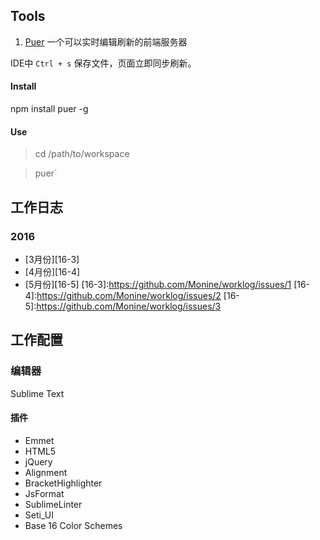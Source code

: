 Tools
---
1. [Puer](http://leeluolee.github.io/2014/10/24/use-puer-helpus-developer-frontend/) 一个可以实时编辑刷新的前端服务器

  IDE中 `Ctrl + s` 保存文件，页面立即同步刷新。

  #### Install

  npm install puer -g
  
  #### Use
  
  > cd /path/to/workspace
  
  > puer`


工作日志
---
### 2016
- [3月份][16-3]
- [4月份][16-4]
- [5月份][16-5]
[16-3]:https://github.com/Monine/worklog/issues/1
[16-4]:https://github.com/Monine/worklog/issues/2
[16-5]:https://github.com/Monine/worklog/issues/3

工作配置
---
### 编辑器
Sublime Text
#### 插件
  - Emmet
  - HTML5
  - jQuery
  - Alignment
  - BracketHighlighter
  - JsFormat
  - SublimeLinter
  - Seti_UI
  - Base 16 Color Schemes
